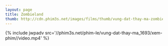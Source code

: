 ```yaml
---
layout: page
title: Zombieland
thumb: http://cdn.phim3s.net/images/films/thumb/vung-dat-thay-ma-zombieland-2009.jpg
---
```

{% include jwpadv src='//phim3s.net/phim-le/vung-dat-thay-ma_1693/xem-phim//video.mp4' %}
